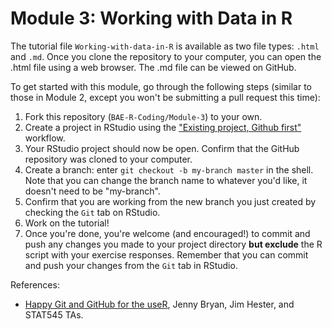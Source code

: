 # Module 3: Working with Data in R

The tutorial file `Working-with-data-in-R` is available as two file types: `.html` and `.md`. Once you clone the repository to your computer, you can open the .html file using a web browser. The .md file can be viewed on GitHub. 

To get started with this module, go through the following steps (similar to those in Module 2, except you won't be submitting a pull request this time):

1. Fork this repository (`BAE-R-Coding/Module-3`) to your own. 
2. Create a project in RStudio using the ["Existing project, Github first"](https://happygitwithr.com/existing-github-first.html#existing-github-first) workflow. 
3. Your RStudio project should now be open. Confirm that the GitHub repository was cloned to your computer. 
4. Create a branch: enter `git checkout -b my-branch master` in the shell. Note that you can change the branch name to whatever you'd like, it doesn't need to be "my-branch". 
5. Confirm that you are working from the new branch you just created by checking the `Git` tab on RStudio. 
6. Work on the tutorial!
7. Once you're done, you're welcome (and encouraged!) to commit and push any changes you made to your project directory **but exclude** the R script with your exercise responses. Remember that you can commit and push your changes from the `Git` tab in RStudio. 

References:
- [Happy Git and GitHub for the useR](https://happygitwithr.com/), Jenny Bryan, Jim Hester, and STAT545 TAs.
